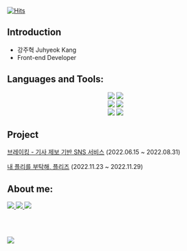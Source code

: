 [![Hits](https://hits.seeyoufarm.com/api/count/incr/badge.svg?url=https%3A%2F%2Fgithub.com%2Fkangju2000&count_bg=%2379C83D&title_bg=%23555555&icon=&icon_color=%23E7E7E7&title=hits&edge_flat=false)](https://hits.seeyoufarm.com)
## Introduction
- 강주혁 Juhyeok Kang
- Front-end Developer

## Languages and Tools:
<div align="center">
    <img src="https://img.shields.io/badge/html5-E34F26?style=for-the-badge&logo=html5&logoColor=white">
    <img src="https://img.shields.io/badge/css-1572B6?style=for-the-badge&logo=css3&logoColor=white">
    <br>
    <img src="https://img.shields.io/badge/javascript-F7DF1E?style=for-the-badge&logo=javascript&logoColor=black">
    <img src="https://img.shields.io/badge/typescript-3178C6?style=for-the-badge&logo=typescript&logoColor=black">
    <br>
    <img src="https://img.shields.io/badge/react.js-61DAFB?style=for-the-badge&logo=react&logoColor=black">
    <img src="https://img.shields.io/badge/next.js-212121?style=for-the-badge&logo=next.js&logoColor=white">
</div>

## Project
[브레이킹 - 기사 제보 기반 SNS 서비스](https://github.com/Breaking-Dope/breaking-frontend) (2022.06.15 ~ 2022.08.31)

[내 플리를 부탁해, 플리즈](https://github.com/TEAM-PLZ/PLZ-front) (2022.11.23 ~ 2022.11.29)
   
    

## About me:
<p align="left">
    <a href="https://kang-ju.tistory.com/" target="_blank">
        <img src="https://img.shields.io/badge/tistory-000000?style=for-the-badge&logo=tistory&logoColor=white">
    </a>
    <a href="https://kangju2000.notion.site/kangju2000/Frontend-Developer-e0a0e662e5aa40c592231e75f70395d4" target="_blank">
        <img src="https://img.shields.io/badge/Notion-000000?style=for-the-badge&logo=notion&logoColor=white">
    </a>
    <a href="https://instagram.com/11kangju00" target="_blank">
        <img src="https://img.shields.io/badge/Instagram-E4405F?style=for-the-badge&logo=instagram&logoColor=white">
    </a>
</p>
<br>
<br>

![](https://github-readme-stats.vercel.app/api?username=kangju2000&show_icons=true)
